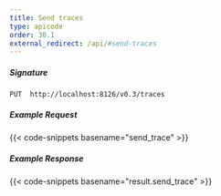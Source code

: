 ```yaml
---
title: Send traces
type: apicode
order: 30.1
external_redirect: /api/#send-traces
---
```


##### Signature
`PUT  http://localhost:8126/v0.3/traces`

##### Example Request

{{< code-snippets basename="send_trace" >}}

##### Example Response

{{< code-snippets basename="result.send_trace" >}}
